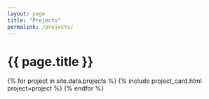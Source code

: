 ```yaml
---
layout: page
title: "Projects"
permalink: /projects/
---
```


<h1>{{ page.title }}</h1>
<div class="project-container">
    {% for project in site.data.projects %}
        {% include project_card.html project=project %}
    {% endfor %}
</div>